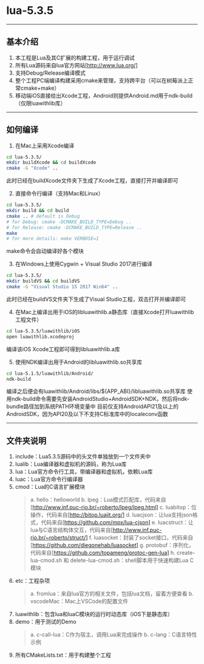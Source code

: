# lua-5.3.5

----

## 基本介绍

1. 本工程是Lua及其C扩展的构建工程，用于运行调试
2. 所有Lua源码来自lua官方网站[http://www.lua.org/]
3. 支持Debug/Release编译模式
4. 整个工程PC端编译构建采用cmake来管理，支持跨平台（可以在树莓派上正常cmake+make）
5. 移动端iOS直接给出Xcode工程，Android则提供Android.md用于ndk-build（仅限luawithlib库）

----

## 如何编译

1. 在Mac上采用Xcode编译
```bash
cd lua-5.3.5/
mkdir buildXcode && cd buildXcode
cmake -G "Xcode" ..
```
此时已经在buildXcode文件夹下生成了Xcode工程，直接打开并编译即可

2. 直接命令行编译（支持Mac和Linux）
```bash
cd lua-5.3.5/
mkdir build && cd build
cmake .. # default is Debug
# for Debug: cmake -DCMAKE_BUILD_TYPE=Debug ..
# for Release: cmake -DCMAKE_BUILD_TYPE=Release ..
make
# for more details: make VERBOSE=1 
```
make命令会自动编译好各个模块

3. 在Windows上使用Cygwin + Visual Studio 2017进行编译
```bash
cd lua-5.3.5/
mkdir buildVS && cd buildVS
cmake -G "Visual Studio 15 2017 Win64" ..
```
此时已经在buildVS文件夹下生成了Visual Studio工程，双击打开并编译即可

4. 在Mac上编译出用于iOS的libluawithlib.a静态库（直接Xcode打开luawithlib工程文件）
```bash
cd lua-5.3.5/luawithlib/iOS
open luawithlib.xcodeproj
```
编译该iOS Xcode工程即可得到libluawithlib.a库

5. 使用NDK编译出用于Android的libluawithlib.so共享库
```bash
cd lua-5.1.5/luawithlib/Android/
ndk-build
```
编译之后便会有luawithlib/Android/libs/${APP_ABI}/libluawithlib.so共享库
使用ndk-build命令需要先安装AndroidStudio+AndroidSDK+NDK，然后将ndk-bundle路径加到系统PATH环境变量中
目前仅支持AndroidAPI21及以上的AndroidSDK，因为API20及以下不支持C标准库中的localeconv函数

----

## 文件夹说明

1. include：Lua5.3.5源码中的头文件单独放到一个文件夹中
2. lualib：Lua编译器和虚拟机的源码，称为Lua库
3. lua：Lua官方命令行工具，带编译器和虚拟机，依赖Lua库
4. luac：Lua官方命令行编译器
5. cmod：Lua的C语言扩展模块
	>a. hello：helloworld
	>b. lpeg：Lua模式匹配库，代码来自[http://www.inf.puc-rio.br/~roberto/lpeg/lpeg.html]
	>c. luabitop：位操作，代码来自[http://bitop.luajit.org/]
	>d. luacjson：让lua支持json格式，代码来自[https://github.com/mpx/lua-cjson]
	>e. luacstruct：让lua与C语言结构体交互，代码来自[http://www.inf.puc-rio.br/~roberto/struct/]
	>f. luasocket：封装了socket接口，代码来自[https://github.com/diegonehab/luasocket]
	>g. protobuf：序列化，代码来自[https://github.com/topameng/protoc-gen-lua]
	>h. create-lua-cmod.sh 和 delete-lua-cmod.sh：shell脚本用于快速构建Lua C模块
6. etc：工程杂项
	>a. fromlua：来自lua官方的相关文件，包括lua文档，留着方便查看
	>b. vscodeMac：Mac上VSCode的配置文件
7. luawithlib：包含lua和luaC模块的运行时动态库（iOS下是静态库）
8. demo：用于测试的Demo
	>a. c-call-lua：C作为宿主，调用Lua来完成操作
	>b. c-lang：C语言特性示例
9. 所有CMakeLists.txt：用于构建整个工程
